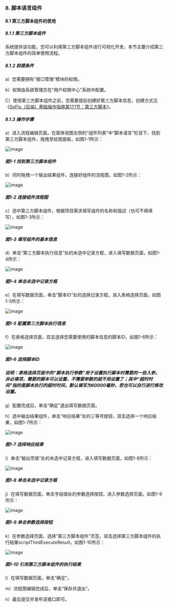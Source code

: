 ### 8. 脚本语言组件

#### 8.1 第三方脚本组件的使用

##### 8.1.1 第三方脚本组件

系统提供该功能，您可以利用第三方脚本组件进行可视化开发，本节主要介绍第三方脚本组件的简单使用流程。

##### 8.1.2 前提条件

a）您需要拥有“接口管理”模块的权限。

b）权限由系统管理员在“用户权限中心”系统中配置。

C）使用第三方脚本组件之前，您需要提前创建好第三方脚本信息，创建方式见《[SoFlu（后端）基础操作指南第17.1节：第三方脚本](https://github.com/feisuanyz/SoFlu-adp/blob/main/SoFlu%EF%BC%88%E5%90%8E%E7%AB%AF%EF%BC%89%E5%85%A8%E8%87%AA%E5%8A%A8%E5%BC%80%E5%8F%91%E5%B9%B3%E5%8F%B0%E6%95%99%E7%A8%8B/SoFlu%EF%BC%88%E5%90%8E%E7%AB%AF%EF%BC%89%E5%9F%BA%E7%A1%80%E6%93%8D%E4%BD%9C%E6%8C%87%E5%8D%97/17.%20%E7%AC%AC%E4%B8%89%E6%96%B9%E8%84%9A%E6%9C%AC/1.%20%E7%AC%AC%E4%B8%89%E6%96%B9%E8%84%9A%E6%9C%AC.md#1-%E7%AC%AC%E4%B8%89%E6%96%B9%E8%84%9A%E6%9C%AC)》。

##### 8.1.3 操作步骤

a）进入流程编辑页面，在窗体视图左侧的“组件列表”中“脚本语言”栏目下，找到第三方脚本组件，拖拽至绘图面板，如图1-1所示：

![image](https://user-images.githubusercontent.com/79617492/181435113-44c05a64-915c-43b2-a8ca-0bc3964cab5e.png)

##### 图1-1 找到第三方脚本组件

b）同时拖拽一个输出结果组件，连接好组件的流程图，如图1-2所示：

![image](https://user-images.githubusercontent.com/79617492/181435135-2ddd1b31-8776-4527-b676-6440a7da6353.png)

##### 图1-2 连接组件流程图

c）选中第三方脚本组件，根据项目需求填写组件的名称和描述（也可不用填写），如图1-3所示：

![image](https://user-images.githubusercontent.com/79617492/181435150-b1972b1a-b4e7-4e6f-a3bf-feedc23fe3d9.png)

##### 图1-3 填写组件的基本信息

d）单击“第三方脚本执行信息”处的未选中记录方框，进入填写数据页面，如图1-4所示：

![image](https://user-images.githubusercontent.com/79617492/181435169-3e875677-4222-4ddf-8a2d-6c401d298faf.png)

##### 图1-4 单击未选中记录方框

e）在填写数据页面，单击“脚本ID”处的选择记录方框，进入表格选择页面，如图1-5所示：

![image](https://user-images.githubusercontent.com/79617492/181435197-6a985fff-08c0-4ff3-bcef-78877e200b10.png)

##### 图1-5 配置第三方脚本执行信息

f）在表格选择页面，双击选择您需要使用的脚本信息的脚本ID，如图1-6所示：

![image](https://user-images.githubusercontent.com/79617492/181435219-71385f07-e408-4f61-acd5-24f95b7602b1.png)

##### 图1-6 选择脚本ID

##### 说明：表格选择页面中的“脚本执行参数”用于设置执行脚本时需要的一些入参，非必填项，需要的脚本可以设置，不需要参数的就不用设置了；其中“超时时间”指的是脚本执行的超时时间，默认填写为60000毫秒，您也可以自行进行修改设置。

g）配置完成后，单击“确定”退出填写数据页面。

h）选中输出结果组件，单击“响应结果”处的三等号按钮，双击选择一个响应结果，如图1-7所示：

![image](https://user-images.githubusercontent.com/79617492/181435240-5170258c-c1ae-4d71-bacf-d275f8602688.png)

##### 图1-7 选择响应结果

i）单击“输出项值”处的未选中记录方框，进入填写数据页面，如图1-8所示：

![image](https://user-images.githubusercontent.com/79617492/181435305-57acff6b-cce9-4e4c-af81-a2c0381062b9.png)

##### 图1-8 单击未选中记录方框

j）在填写数据页面，单击字段值处的参数选择按钮，进入参数选择页面，如图1-9所示：

![image](https://user-images.githubusercontent.com/79617492/181435319-ad849022-a43b-47ed-a3ef-e988cccf33c1.png)

##### 图1-9 单击参数选择按钮

k）在参数选择页面，选择“第三方脚本组件”页签，双击选择第三方脚本组件的执行结果scriptThirdExecuteResult，如图1-10所示：

![image](https://user-images.githubusercontent.com/79617492/181435342-90bff825-139e-43cf-b5e3-847bc100319d.png)

##### 图1-10 引用第三方脚本组件的执行结果

l）在填写数据页面，单击“确定”。

m）流程图编辑完成后，单击“保存并退出”。

n）最后提交并发布该接口即可。
